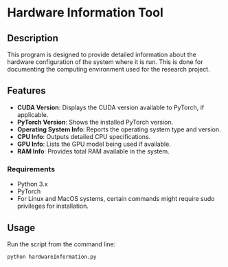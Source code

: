 
# Hardware Information Tool

## Description
This program is designed to provide detailed information about the hardware configuration of the system where it is run. This is done for documenting the computing environment used for the research project.

## Features
- **CUDA Version**: Displays the CUDA version available to PyTorch, if applicable.
- **PyTorch Version**: Shows the installed PyTorch version.
- **Operating System Info**: Reports the operating system type and version.
- **CPU Info**: Outputs detailed CPU specifications.
- **GPU Info**: Lists the GPU model being used if available.
- **RAM Info**: Provides total RAM available in the system.

### Requirements
- Python 3.x
- PyTorch
- For Linux and MacOS systems, certain commands might require sudo privileges for installation.

## Usage
Run the script from the command line:

```bash
python hardwareInformation.py
```